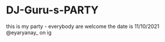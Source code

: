 # DJ-Guru-s-PARTY
this is my party - everybody are welcome
the date is 11/10/2021
@eyaryanay_ on ig 
